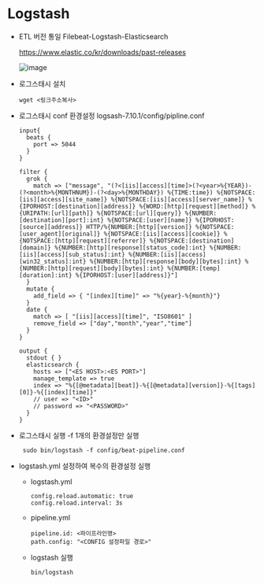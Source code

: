 # Logstash

- ETL 버전 통일
  Filebeat-Logstash-Elasticsearch

  https://www.elastic.co/kr/downloads/past-releases

  ![image](https://user-images.githubusercontent.com/65100355/186580490-bce108d1-35f8-479b-9d4d-356d7f4d0f19.png)

- 로그스태시 설치
  ```
  wget <링크주소복사>
  ```

- 로그스태시 conf 환경설정
  logsash-7.10.1/config/pipline.conf
  ```
  input{
    beats {
      port => 5044
    }
  }

  filter {
    grok {
      match => ["message", "(?<[iis][access][time]>(?<year>%{YEAR})-(?<month>%{MONTHNUM})-(?<day>%{MONTHDAY}) %{TIME:time}) %{NOTSPACE:[iis][access][site_name]} %{NOTSPACE:[iis][access][server_name]} %{IPORHOST:[destination][address]} %{WORD:[http][request][method]} %{URIPATH:[url][path]} %{NOTSPACE:[url][query]} %{NUMBER:[destination][port]:int} %{NOTSPACE:[user][name]} %{IPORHOST:[source][address]} HTTP/%{NUMBER:[http][version]} %{NOTSPACE:[user_agent][original]} %{NOTSPACE:[iis][access][cookie]} %{NOTSPACE:[http][request][referrer]} %{NOTSPACE:[destination][domain]} %{NUMBER:[http][response][status_code]:int} %{NUMBER:[iis][access][sub_status]:int} %{NUMBER:[iis][access][win32_status]:int} %{NUMBER:[http][response][body][bytes]:int} %{NUMBER:[http][request][body][bytes]:int} %{NUMBER:[temp][duration]:int} %{IPORHOST:[user][address]}"]
    }
    mutate {
      add_field => { "[index][time]" => "%{year}-%{month}"}
    }
    date {
      match => [ "[iis][access][time]", "ISO8601" ]
      remove_field => ["day","month","year","time"]
    }
  }

  output {
    stdout { }
    elasticsearch {
      hosts => ["<ES HOST>:<ES PORT>"]
      manage_template => true
      index => "%{[@metadata][beat]}-%{[@metadata][version]}-%{[tags][0]}-%{[index][time]}"
      // user => "<ID>"
      // password => "<PASSWORD>"
    }
  }
  ```

- 로그스태시 실행 -f 1개의 환경설정만 실행
  ```
   sudo bin/logstash -f config/beat-pipeline.conf
  ```
- logstash.yml 설정하여 복수의 환경설정 실행

  - logstash.yml
    ```
    config.reload.automatic: true
    config.reload.interval: 3s
    ```
  - pipeline.yml
    ```
    pipeline.id: <파이프라인명>
    path.config: "<CONFIG 설정파일 경로>"
    ```
  - logstash 실행
    ```
    bin/logstash
    ```
